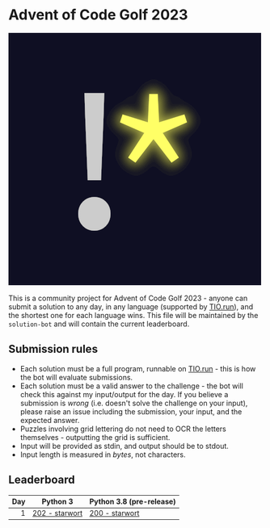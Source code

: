 # Advent of Code Golf 2023

![Advent of Code Golf icon](./advent-of-code-golf.png)

This is a community project for Advent of Code Golf 2023 - anyone can submit a
solution to any day, in any language (supported by [TIO.run](https://tio.run)),
and the shortest one for each language wins. This file will be maintained by the
`solution-bot` and will contain the current leaderboard.

## Submission rules

- Each solution must be a full program, runnable on [TIO.run](https://tio.run) -
  this is how the bot will evaluate submissions.
- Each solution must be a valid answer to the challenge - the bot will check this
  against my input/output for the day. If you believe a submission is *wrong*
  (i.e. doesn't solve the challenge on your input), please raise an issue
  including the submission, your input, and the expected answer.
- Puzzles involving grid lettering do not need to OCR the letters themselves -
  outputting the grid is sufficient.
- Input will be provided as stdin, and output should be to stdout.
- Input length is measured in *bytes*, not characters.

## Leaderboard

Day | Python 3 | Python 3.8 (pre-release)
--: | --- | ---
1 | [202 - starwort](./solutions/1/Python%203) | [200 - starwort](./solutions/1/Python%203.8%20%28pre-release%29)
